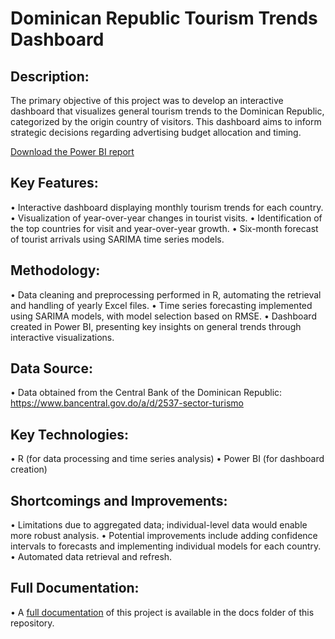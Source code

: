 # Dominican Republic Tourism Trends Dashboard

## Description:

The primary objective of this project was to develop an interactive dashboard that visualizes general tourism trends to the Dominican Republic, categorized by the origin country of visitors. This dashboard aims to inform strategic decisions regarding advertising budget allocation and timing.

[Download the Power BI report](https://github.com/andyantonio/dr_tourism_project/raw/refs/heads/main/Dashboard/DRDashboard.pbix)

## Key Features:

•	Interactive dashboard displaying monthly tourism trends for each country.
•	Visualization of year-over-year changes in tourist visits.
•	Identification of the top countries for visit and year-over-year growth.
•	Six-month forecast of tourist arrivals using SARIMA time series models.

## Methodology:

•	Data cleaning and preprocessing performed in R, automating the retrieval and handling of yearly Excel files.
•	Time series forecasting implemented using SARIMA models, with model selection based on RMSE.
•	Dashboard created in Power BI, presenting key insights on general trends through interactive visualizations.

## Data Source:

•	Data obtained from the Central Bank of the Dominican Republic: https://www.bancentral.gov.do/a/d/2537-sector-turismo

## Key Technologies:
•	R (for data processing and time series analysis)
•	Power BI (for dashboard creation)

## Shortcomings and Improvements:

•	Limitations due to aggregated data; individual-level data would enable more robust analysis.
•	Potential improvements include adding confidence intervals to forecasts and implementing individual models for each country.
•	Automated data retrieval and refresh.

## Full Documentation:
•	A [full documentation](https://github.com/andyantonio/dr_tourism_project/blob/main/docs/documentation.md) of this project is available in the docs folder of this repository.


